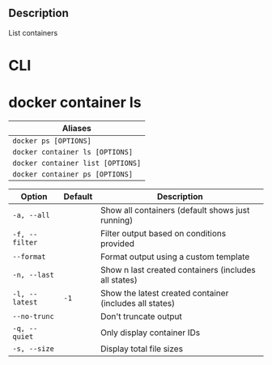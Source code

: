 
## Description
List containers

# CLI

# docker container ls

| Aliases                           |
| --------------------------------- |
| `docker ps [OPTIONS]`             |
| `docker container ls [OPTIONS]`   |
| `docker container list [OPTIONS]` |
| `docker container ps [OPTIONS]`   |

| Option         | Default | Description                                             |
| -------------- | ------- | ------------------------------------------------------- |
| `-a, --all`    |         | Show all containers (default shows just running)        |
| `-f, --filter` |         | Filter output based on conditions provided              |
| `--format`     |         | Format output using a custom template                   |
| `-n, --last`   |         | Show n last created containers (includes all states)    |
| `-l, --latest` | `-1`    | Show the latest created container (includes all states) |
| `--no-trunc`   |         | Don't truncate output                                   |
| `-q, --quiet`  |         | Only display container IDs                              |
| `-s, --size`   |         | Display total file sizes                                |
